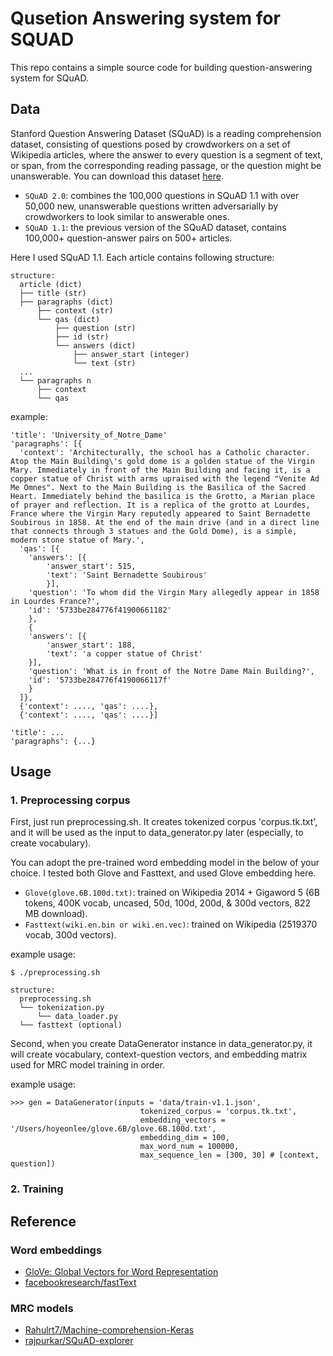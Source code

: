 # Qusetion Answering system for SQUAD
This repo contains a simple source code for building question-answering system for SQuAD.

## Data
Stanford Question Answering Dataset (SQuAD) is a reading comprehension dataset, consisting of questions posed by crowdworkers on a set of Wikipedia articles, where the answer to every question is a segment of text, or span, from the corresponding reading passage, or the question might be unanswerable.
You can download this dataset [here](https://rajpurkar.github.io/SQuAD-explorer/).

- `SQuAD 2.0`: combines the 100,000 questions in SQuAD 1.1 with over 50,000 new, unanswerable questions written adversarially by crowdworkers to look similar to answerable ones.
- `SQuAD 1.1`: the previous version of the SQuAD dataset, contains 100,000+ question-answer pairs on 500+ articles.

Here I used SQuAD 1.1. Each article contains following structure:
```
structure:
  article (dict)
  ├── title (str)
  ├── paragraphs (dict)
      ├── context (str)
      └── qas (dict)        
          ├── question (str)
          ├── id (str)
          └── answers (dict)
              ├── answer_start (integer)
              └── text (str)
  ...
  └── paragraphs n
      ├── context
      └── qas 
```
example:
```
'title': 'University_of_Notre_Dame'
'paragraphs': [{
  'context': 'Architecturally, the school has a Catholic character. Atop the Main Building\'s gold dome is a golden statue of the Virgin Mary. Immediately in front of the Main Building and facing it, is a copper statue of Christ with arms upraised with the legend "Venite Ad Me Omnes". Next to the Main Building is the Basilica of the Sacred Heart. Immediately behind the basilica is the Grotto, a Marian place of prayer and reflection. It is a replica of the grotto at Lourdes, France where the Virgin Mary reputedly appeared to Saint Bernadette Soubirous in 1858. At the end of the main drive (and in a direct line that connects through 3 statues and the Gold Dome), is a simple, modern stone statue of Mary.',
  'qas': [{
    'answers': [{
        'answer_start': 515,
        'text': 'Saint Bernadette Soubirous'
        }],
    'question': 'To whom did the Virgin Mary allegedly appear in 1858 in Lourdes France?',
    'id': '5733be284776f41900661182'
    },
    {
    'answers': [{
        'answer_start': 188,
        'text': 'a copper statue of Christ'
    }],
    'question': 'What is in front of the Notre Dame Main Building?',
    'id': '5733be284776f4190066117f'
    }
  ]},
  {'context': ...., 'qas': ....},
  {'context': ...., 'qas': ....}]

'title': ...
'paragraphs': {...}
```

## Usage
### 1. Preprocessing corpus
First, just run preprocessing.sh. It creates tokenized corpus 'corpus.tk.txt', and it will be used as the input to data_generator.py later (especially, to create vocabulary).

You can adopt the pre-trained word embedding model in the below of your choice. I tested both Glove and Fasttext, and used Glove embedding here.
- `Glove(glove.6B.100d.txt)`:  trained on Wikipedia 2014 + Gigaword 5 (6B tokens, 400K vocab, uncased, 50d, 100d, 200d, & 300d vectors, 822 MB download). 
- `Fasttext(wiki.en.bin or wiki.en.vec)`: trained on Wikipedia (2519370 vocab, 300d vectors).
 
example usage:
```
$ ./preprocessing.sh
```
```
structure:
  preprocessing.sh
  └── tokenization.py
      └── data_loader.py
  └── fasttext (optional)
```

Second, when you create DataGenerator instance in data_generator.py,
it will create vocabulary, context-question vectors, and embedding matrix used for MRC model training in order.

example usage:
```
>>> gen = DataGenerator(inputs = 'data/train-v1.1.json',
                             tokenized_corpus = 'corpus.tk.txt',
                             embedding_vectors = '/Users/hoyeonlee/glove.6B/glove.6B.100d.txt',
                             embedding_dim = 100,
                             max_word_num = 100000,
                             max_sequence_len = [300, 30] # [context, question])
```

### 2. Training

## Reference
### Word embeddings
- [GloVe: Global Vectors for Word Representation](https://nlp.stanford.edu/projects/glove/)
- [facebookresearch/fastText](https://github.com/facebookresearch/fastText)
### MRC models
- [Rahulrt7/Machine-comprehension-Keras](https://github.com/Rahulrt7/Machine-comprehension-Keras)
- [rajpurkar/SQuAD-explorer](https://github.com/rajpurkar/SQuAD-explorer)
